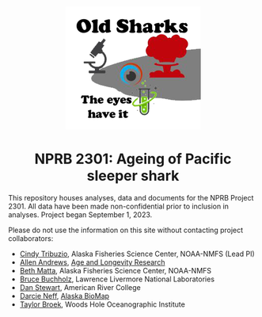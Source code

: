 <center>

![](Documents/NPRB2301_logo.png)

# NPRB 2301: Ageing of Pacific sleeper shark
</center>

This repository houses analyses, data and documents for the NPRB Project 2301. All data have been made non-confidential prior to inclusion in analyses. Project began September 1, 2023.

Please do not use the information on this site without contacting project collaborators:

- [Cindy Tribuzio](mailto:cindy.tribuzio@noaa.gov), Alaska Fisheries Science Center, NOAA-NMFS (Lead PI)
- [Allen Andrews](mailto:astrofish226@gmail.com), [Age and Longevity Research](https://astrofish.me/)
- [Beth Matta](mailto:beth.matta@noaa.gov), Alaska Fisheries Science Center, NOAA-NMFS
- [Bruce Buchholz](mailto:buchholz2@llnl.gov), Lawrence Livermore National Laboratories
- [Dan Stewart](mailto:StewarD2@arc.losrios.edu), American River College
- [Darcie Neff](mailto:darcie@akbiomap.com), [Alaska BioMap](http://www.akbiomap.com/)
- [Taylor Broek](mailto:taylor.broek@whoi.edu), Woods Hole Oceanographic Institute


